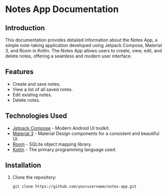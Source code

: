 # Notes App Documentation

## Introduction

This documentation provides detailed information about the Notes App, a simple note-taking application developed using Jetpack Compose, Material 3, and Room in Kotlin. The Notes App allows users to create, view, edit, and delete notes, offering a seamless and modern user interface.

## Features

- Create and save notes.
- View a list of all saved notes.
- Edit existing notes.
- Delete notes.


## Technologies Used

- [Jetpack Compose](https://developer.android.com/jetpack/compose) - Modern Android UI toolkit.
- [Material 3](https://material.io/design) - Material Design components for a consistent and beautiful UI.
- [Room](https://developer.android.com/training/data-storage/room) - SQLite object mapping library.
- [Kotlin](https://kotlinlang.org/) - The primary programming language used.

## Installation

1. Clone the repository:

   ```shell
   git clone https://github.com/yourusername/notes-app.git
